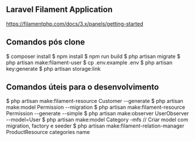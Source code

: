 
## Laravel Filament Application

https://filamentphp.com/docs/3.x/panels/getting-started


## Comandos pós clone

$ composer install
$ npm install
$ npm run build
$ php artisan migrate
$ php artisan make:filament-user
$ cp .env.example .env
$ php artisan key:generate
$ php artisan storage:link

## Comandos úteis para o desenvolvimento
$ php artisan make:filament-resource Customer --generate
$ php artisan make:model Permission --migration
$ php artisan make:filament-resource Permission --generate --simple
$ php artisan make:observer UserObserver --model=User
$ php artisan make:model Category -mfs // Criar model com migration, factory e seeder
$ php artisan make:filament-relation-manager ProductResource categories name

